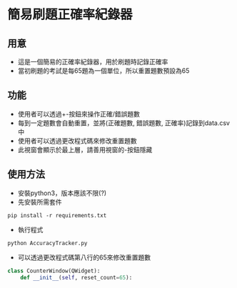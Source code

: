 # 簡易刷題正確率紀錄器

## 用意

- 這是一個簡易的正確率紀錄器，用於刷題時記錄正確率
- 當初刷題的考試是每65題為一個單位，所以重置題數預設為65

## 功能

- 使用者可以透過+-按鈕來操作正確/錯誤題數
- 每到一定題數會自動重置，並將(正確題數, 錯誤題數, 正確率)記錄到data.csv中
- 使用者可以透過更改程式碼來修改重置題數
- 此視窗會顯示於最上層，請善用視窗的-按鈕隱藏

## 使用方法

- 安裝python3，版本應該不限(?)
- 先安裝所需套件
```
pip install -r requirements.txt
```
- 執行程式
```
python AccuracyTracker.py
```
- 可以透過更改程式碼第八行的65來修改重置題數
``` python
class CounterWindow(QWidget):
    def __init__(self, reset_count=65):
```

